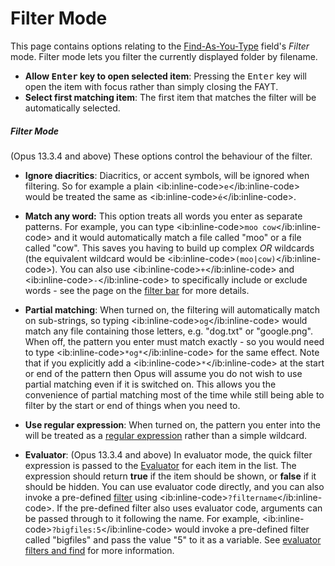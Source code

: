 # Filter Mode

This page contains options relating to the [Find-As-You-Type](/Manual/basic_concepts/the_lister/find-as-you-type_field.md) field's *Filter* mode. Filter mode lets you filter the currently displayed folder by filename.

- **Allow <kbd>Enter</kbd> key to open selected item**: Pressing the <kbd>Enter</kbd> key will open the item with focus rather than simply closing the FAYT.
- **Select first matching item**: The first item that matches the filter will be automatically selected.

##### Filter Mode

(Opus 13.3.4 and above) These options control the behaviour of the filter.

- **Ignore diacritics**: Diacritics, or accent symbols, will be ignored when filtering. So for example a plain \<ib:inline-code\>`e`\</ib:inline-code\> would be treated the same as \<ib:inline-code\>`é`\</ib:inline-code\>.

- **Match any word:** This option treats all words you enter as separate patterns. For example, you can type \<ib:inline-code\>`moo cow`\</ib:inline-code\> and it would automatically match a file called "moo" or a file called "cow". This saves you having to build up complex *OR* wildcards (the equivalent wildcard would be \<ib:inline-code\>`(moo|cow)`\</ib:inline-code\>). You can also use \<ib:inline-code\>`+`\</ib:inline-code\> and \<ib:inline-code\>`-`\</ib:inline-code\> to specifically include or exclude words - see the page on the [filter bar](/Manual/basic_concepts/searching_and_filtering/filter_bar.md) for more details.

- **Partial matching**: When turned on, the filtering will automatically match on sub-strings, so typing \<ib:inline-code\>`og`\</ib:inline-code\> would match any file containing those letters, e.g. "dog.txt" or "google.png". When off, the pattern you enter must match exactly - so you would need to type \<ib:inline-code\>`*og*`\</ib:inline-code\> for the same effect. Note that if you explicitly add a \<ib:inline-code\>`*`\</ib:inline-code\> at the start or end of the pattern then Opus will assume you do not wish to use partial matching even if it is switched on. This allows you the convenience of partial matching most of the time while still being able to filter by the start or end of things when you need to.

- **Use regular expression**: When turned on, the pattern you enter into the will be treated as a [regular expression](/Manual/reference/wildcard_reference/regular_expression_syntax.md) rather than a simple wildcard.

- **Evaluator**: (Opus 13.3.4 and above) In evaluator mode, the quick filter expression is passed to the [Evaluator](/Manual/evaluator/RAEDME.md) for each item in the list. The expression should return **true** if the item should be shown, or **false** if it should be hidden. You can use evaluator code directly, and you can also invoke a pre-defined [filter](/Manual/file_operations/filtered_operations/RAEDME.md) using \<ib:inline-code\>`?filtername`\</ib:inline-code\>. If the pre-defined filter also uses evaluator code, arguments can be passed through to it following the name. For example, \<ib:inline-code\>`?bigfiles:5`\</ib:inline-code\> would invoke a pre-defined filter called "bigfiles" and pass the value "5" to it as a variable. See [evaluator filters and find](/Manual/evaluator/applicable_contexts/filters_and_find.md) for more information.
